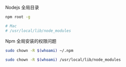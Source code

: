 Nodejs 全局目录

```sh
npm root -g

# Mac
# /usr/local/lib/node_modules
```

Npm 全局安装的权限问题

```sh
sudo chown -R $(whoami) ~/.npm

sudo chown -R $(whoami) /usr/local/lib/node_modules
```
